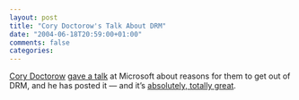 ```yaml
---
layout: post
title: "Cory Doctorow's Talk About DRM"
date: "2004-06-18T20:59:00+01:00"
comments: false
categories: 
---
```


<p><a href="http://www.craphound.com">Cory Doctorow</a> <a href="http://www.boingboing.net/2004/06/17/why_microsoft_should.html">gave a talk</a> at Microsoft about reasons for them to get out of DRM, and he has posted it &#8212; and it&#8217;s <a href="http://craphound.com/msftdrm.txt">absolutely, totally great</a>.</p>


